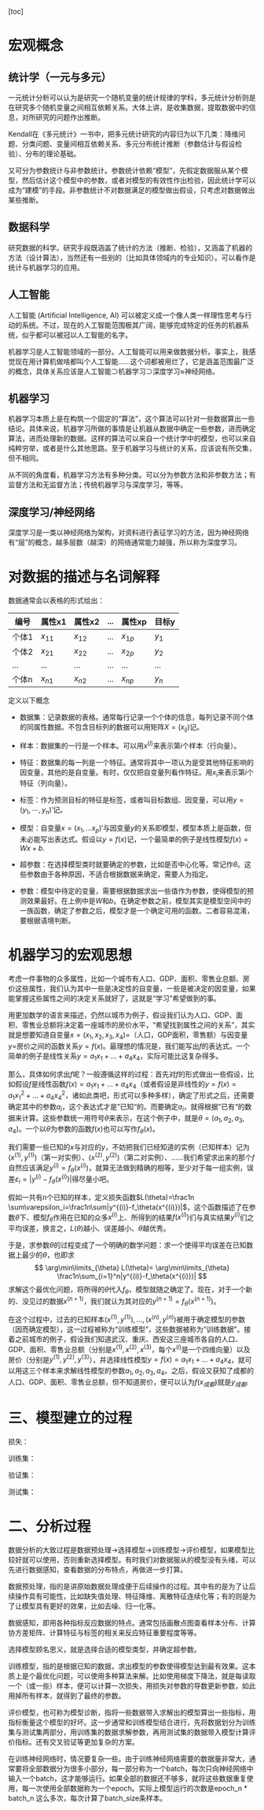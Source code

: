 [toc]



# 宏观概念

## 统计学（一元与多元）

一元统计分析可以认为是研究一个随机变量的统计规律的学科，多元统计分析则是在研究多个随机变量之间相互依赖关系。大体上讲，是收集数据，提取数据中的信息，对所研究的问题作出推断。

Kendall在《多元统计》一书中，把多元统计研究的内容归为以下几类：降维问题、分类问题、变量间相互依赖关系、多元分布统计推断（参数估计与假设检验）、分布的理论基础。

又可分为参数统计与非参数统计。参数统计依赖“模型”，先假定数据服从某个模型，然后估计这个模型中的参数，或者对模型的有效性作出检验，因此统计学可以成为“建模”的手段。非参数统计不对数据满足的模型做出假设，只考虑对数据做出某些推断。

## 数据科学

研究数据的科学。研究手段既涵盖了统计的方法（推断、检验），又涵盖了机器的方法（设计算法），当然还有一些别的（比如具体领域内的专业知识）。可以看作是统计与机器学习的应用。

## 人工智能

人工智能 (Artificial Intelligence, AI) 可以被定义成一个像人类一样理性思考与行动的系统。不过，现在的人工智能范围极其广阔，能够完成特定的任务的机器系统，似乎都可以被冠以人工智能的名字。

机器学习是人工智能领域的一部分。人工智能可以用来做数据分析。事实上，我感觉现在用计算机做啥都叫个人工智能……这个词都被用烂了，它是涵盖范围最广泛的概念，具体关系应该是人工智能$\supset$机器学习$\supset$深度学习$\approx$神经网络。

## 机器学习

机器学习本质上是在构筑一个固定的“算法”，这个算法可以针对一些数据算出一些结论。具体来说，机器学习所做的事情是让机器从数据中确定一些参数，进而确定算法，进而处理新的数据。这样的算法可以来自一个统计学中的模型，也可以来自纯粹穷举，或者是什么其他思路。至于机器学习与统计的关系，应该说有所交集，但不相同。

从不同的角度看，机器学习方法有多种分类。可以分为参数方法和非参数方法；有监督方法和无监督方法；传统机器学习与深度学习，等等。

## 深度学习/神经网络

深度学习是一类以神经网络为架构，对资料进行表征学习的方法，因为神经网络有“层”的概念，越多层数（越深）的网络通常能力越强，所以称为深度学习。



# 对数据的描述与名词解释

数据通常会以表格的形式给出：

| 编号  | 属性x1   | 属性x2   | ...  | 属性xp   | 目标y |
| ----- | -------- | -------- | ---- | -------- | ----- |
| 个体1 | $x_{11}$ | $x_{12}$ | ...  | $x_{1p}$ | $y_1$ |
| 个体2 | $x_{21}$ | $x_{22}$ | ...  | $x_{2p}$ | $y_2$ |
| ...   | ...      | ...      | ...  | ...      | ...   |
| 个体n | $x_{n1}$ | $x_{n2}$ | ...  | $x_{np}$ | $y_n$ |

定义以下概念

- 数据集：记录数据的表格。通常每行记录一个个体的信息，每列记录不同个体的同属性数据。不包含目标列的数据可以用矩阵$X=(x_{ij})$记。

- 样本：数据集的一行是一个样本。可以用$x^{(i)}$来表示第$i$个样本（行向量）。

- 特征：数据集的每一列是一个特征。通常将其中一项认为是受其他特征影响的因变量，其他的是自变量。有时，仅仅把自变量列看作特征。用$x_i$来表示第$i$个特征（列向量）。

- 标签：作为预测目标的特征是标签，或者叫目标数组、因变量，可以用$y=(y_1,\cdots,y_n)'$记。

- 模型：自变量$x=(x_1,...x_p)'$与因变量$y$的关系即模型，模型本质上是函数，但未必能写出表达式。假设以$y=f(x)$记，一个最简单的例子是线性模型$f(x)=Wx+b$.

- 超参数：在选择模型类时就要确定的参数，比如是否中心化等。常记作$\theta$。这些参数由于各种原因，不适合根据数据来确定，需要人为指定。

- 参数：模型中待定的变量，需要根据数据求出一些值作为参数，使得模型的预测效果最好。在上例中是$W$和$b$。在确定参数之前，模型其实是模型空间中的一族函数，确定了参数之后，模型才是一个确定可用的函数。二者容易混淆，要根据语境判断。

# 机器学习的宏观思想

考虑一件事物的众多属性，比如一个城市有人口、GDP、面积、零售业总额、房价这些属性，我们认为其中一些是决定性的自变量，一些是被决定的因变量，如果能掌握这些属性之间的决定关系就好了，这就是“学习”希望做到的事。

用更加数学的语言来描述，仍然以城市为例子，假设我们认为人口、GDP、面积、零售业总额将决定着一座城市的房价水平，“希望找到属性之间的关系”，其实就是想要知道自变量$x=(x_1,x_2,x_3,x_4)=$（人口，GDP面积，零售额）与因变量$y=$房价之间的函数关系$y=f(x)$。最理想的情况是，我们能写出$f$的表达式。一个简单的例子是线性关系$y=a_1x_1+...+a_4x_4$，实际可能比这复杂得多。

那么，具体如何求出$f$呢？一般遵循这样的过程：首先对$f$的形式做出一些假设，比如假设$f$是线性函数$f(x)=a_1x_1+...+a_4x_4$（或者假设是非线性的$y=f(x)=a_1x_1^2+...+a_4x_4^2$，诸如此类吧，形式可以多种多样），确定了形式之后，还需要确定其中的参数$a_i$，这个表达式才是”已知“的。而要确定$a_i$，就得根据”已有“的数据来计算。这些参数统一用符号$\theta$来表示，在这个例子中，就是$\theta=(a_1,a_2,a_3,a_4)$。一个以$\theta$为参数的函数$f(x)$也可以写作$f_\theta(x)$。

我们需要一些已知的$x$与对应的$y$，不妨把我们已经知道的实例（已知样本）记为$(x^{(1)},y^{(1)})$（第一对实例）、$(x^{(2)},y^{(2)})$（第二对实例）、……我们希望求出来的那个$f$自然应该满足$y^{(i)}=f_\theta(x^{(i)})$，就算无法做到精确的相等，至少对于每一组实例，误差$\varepsilon_i=|y^{(i)}-f_\theta(x^{(i)})|$得尽量小吧。

假如一共有$n$个已知的样本，定义损失函数$L(\theta)=\frac1n \sum\varepsilon_i=\frac1n\sum|y^{(i)}-f_\theta(x^{(i)})|$，这个函数描述了在参数$\theta$下、模型$f_\theta$作用在已知的众多$x^{(i)}$上、所得到的结果$f(x^{(i)})$们与真实结果$y^{(i)}$们之平均误差，换言之，$L(\theta)$越小、误差越小、$\theta$越优秀。

于是，求参数$\theta$的过程变成了一个明确的数学问题：求一个使得平均误差在已知数据上最少的$\theta$，也即求
$$
\arg\min\limits_{\theta} L(\theta)= 
\arg\min\limits_{\theta} \frac1n\sum_{i=1}^n|y^{(i)}-f_\theta(x^{(i)})|
$$
求解这个最优化问题，将所得的$\theta$代入$f_\theta$，模型就随之确定了。现在，对于一个新的、没见过的数据$x^{(n+1)}$，我们就认为其对应的$y^{(n+1)}=f_\theta(x^{(n+1)})$。

在这个过程中，过去的已知样本$(x^{(1)},y^{(1)}),...,(x^{(n)},y^{(n)})$被用于确定模型的参数（因而确定模型），这一过程被称为“训练模型”，这些数据被称为“训练数据”。接着之前城市的例子，假设我们知道武汉、重庆、西安这三座城市各自的人口、GDP、面积、零售业总额（分别是$x^{(1)},x^{(2)},x^{(3)}$，每个$x^{(i)}$是一个四维向量）以及房价（分别是$y^{(1)},y^{(2)},y^{(3)}$），并选择线性模型$y=f(x)=a_1x_1+...+a_4x_4$，就可以用这三个样本来求解线性模型的参数$a_1,a_2,a_3,a_4$。之后，假设又获知了成都的人口、GDP、面积、零售业总额，但不知道房价，便可以认为$f(x_{成都})$就是$y_{成都}$.

# 三、模型建立的过程

损失：

训练集：

验证集：

测试集：



# 二、分析过程

数据分析的大致过程是数据预处理→选择模型→训练模型→评价模型，如果模型比较好就可以使用，否则重新选择模型。有时我们对数据服从的模型没有头绪，可以先进行数据感知，查看数据的分布特点，再做进一步打算。

数据预处理，指的是讲原始数据处理成便于后续操作的过程。其中有的是为了让后续操作具有可能性，比如缺失值处理、特征降维、离散特征连续化等；有的则是为了让模型具有更好的效果，比如去噪、归一化等。

数据感知，即用各种指标反应数据的特点。通常包括画散点图查看样本分布、计算协方差矩阵、计算特征与标签的相关来反应特征重要程度等等。

选择模型顾名思义，就是选择合适的模型类型，并确定超参数。

训练模型，指的是根据已知的数据，求出模型的参数使得模型达到最有效果。这本质上是个最优化问题，可以使用多种算法来解。比如使用梯度下降法，就是每读取一个（或一些）样本，便可以计算一次损失，用损失对参数的导数更新参数，如此用掉所有样本，就得到了最终的参数。

评价模型，也可称为模型诊断，指将一些数据带入求解出的模型算出一些指标，用指标衡量这个模型的好坏。这一步通常和训练模型结合进行，先将数据划分为训练集与测试集两部分，用训练集的数据求解参数，再用测试集的数据带入模型计算评价指标。还有交叉验证等更加复杂的方案。

在训练神经网络时，情况要复杂一些。由于训练神经网络需要的数据量非常大，通常要将全部数据分为很多小部分，每一部分称为一个batch，每次只向神经网络中输入一个batch，这才能够运行。如果全部的数据还不够多，就将这些数据重复使用，每一次使用全部数据称为一个epoch。实际上模型运行的次数是epoch_n * batch_n 这么多次，每次计算了batch_size条样本。

